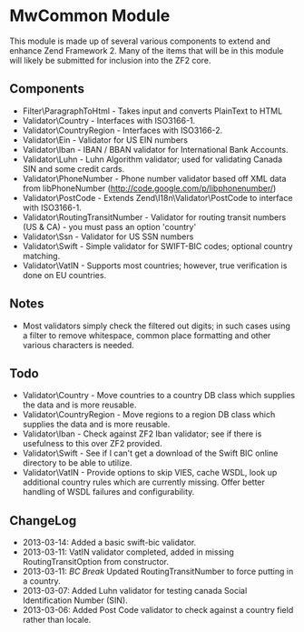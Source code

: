 MwCommon Module
===============

This module is made up of several various components to extend and enhance
Zend Framework 2.  Many of the items that will be in this module will likely
be submitted for inclusion into the ZF2 core.

Components
----------

* Filter\ParagraphToHtml - Takes input and converts PlainText to HTML
* Validator\Country - Interfaces with ISO3166-1.
* Validator\CountryRegion - Interfaces with ISO3166-2.
* Validator\Ein - Validator for US EIN numbers
* Validator\Iban - IBAN / BBAN validator for International Bank Accounts.
* Validator\Luhn - Luhn Algorithm validator; used for validating Canada SIN and some credit cards.
* Validator\PhoneNumber - Phone number validator based off XML data from libPhoneNumber (http://code.google.com/p/libphonenumber/)
* Validator\PostCode - Extends Zend\I18n\Validator\PostCode to interface with ISO3166-1.
* Validator\RoutingTransitNumber - Validator for routing transit numbers (US & CA) - you must pass an option 'country'
* Validator\Ssn - Validator for US SSN numbers
* Validator\Swift - Simple validator for SWIFT-BIC codes; optional country matching.
* Validator\VatIN - Supports most countries; however, true verification is done on EU countries.

Notes
-----
* Most validators simply check the filtered out digits; in such cases using a filter to remove whitespace, common place formatting and other various characters is needed.

Todo
----

* Validator\Country - Move countries to a country DB class which supplies the data and is more reusable.
* Validator\CountryRegion - Move regions to a region DB class which supplies the data and is more reusable.
* Validator\Iban - Check against ZF2 Iban validator; see if there is usefulness to this over ZF2 provided.
* Validator\Swift - See if I can't get a download of the Swift BIC online directory to be able to utilize.
* Validator\VatIN - Provide options to skip VIES, cache WSDL, look up additional country rules which are currently missing.  Offer better handling of WSDL failures and configurability.

ChangeLog
---------

* 2013-03-14: Added a basic swift-bic validator.
* 2013-03-11: VatIN validator completed, added in missing RoutingTransitOption from constructor.
* 2013-03-11: *BC Break* Updated RoutingTransitNumber to force putting in a country.
* 2013-03-07: Added Luhn validator for testing canada Social Identification Number (SIN).
* 2013-03-06: Added Post Code validator to check against a country field rather than locale.
